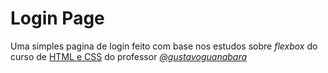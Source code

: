 <h1>Login Page</h1>
 
<p> Uma simples pagina de login feito com base nos estudos sobre <em>flexbox</em> do curso de <a href="https://www.youtube.com/watch?v=Ejkb_YpuHWs&list=PLHz_AreHm4dkZ9-atkcmcBaMZdmLHft8n" target="_blank">HTML e CSS</a> do professor <a href="https://github.com/gustavoguanabara" target="_blank"><em>@gustavoguanabara</em></a> </p>
